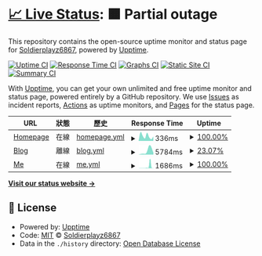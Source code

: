 # [📈 Live Status](https://uptime.soldierplayz.site): <!--live status--> **🟧 Partial outage**

This repository contains the open-source uptime monitor and status page for [Soldierplayz6867](https://uptime.soldierplayz.site), powered by [Upptime](https://github.com/upptime/upptime).

[![Uptime CI](https://github.com/Soldierplayz6867/upptime/workflows/Uptime%20CI/badge.svg)](https://github.com/Soldierplayz6867/upptime/actions?query=workflow%3A%22Uptime+CI%22)
[![Response Time CI](https://github.com/Soldierplayz6867/upptime/workflows/Response%20Time%20CI/badge.svg)](https://github.com/Soldierplayz6867/upptime/actions?query=workflow%3A%22Response+Time+CI%22)
[![Graphs CI](https://github.com/Soldierplayz6867/upptime/workflows/Graphs%20CI/badge.svg)](https://github.com/Soldierplayz6867/upptime/actions?query=workflow%3A%22Graphs+CI%22)
[![Static Site CI](https://github.com/Soldierplayz6867/upptime/workflows/Static%20Site%20CI/badge.svg)](https://github.com/Soldierplayz6867/upptime/actions?query=workflow%3A%22Static+Site+CI%22)
[![Summary CI](https://github.com/Soldierplayz6867/upptime/workflows/Summary%20CI/badge.svg)](https://github.com/Soldierplayz6867/upptime/actions?query=workflow%3A%22Summary+CI%22)

With [Upptime](https://upptime.js.org), you can get your own unlimited and free uptime monitor and status page, powered entirely by a GitHub repository. We use [Issues](https://github.com/Soldierplayz6867/upptime/issues) as incident reports, [Actions](https://github.com/Soldierplayz6867/upptime/actions) as uptime monitors, and [Pages](https://uptime.soldierplayz.site) for the status page.

<!--start: status pages-->
<!-- This summary is generated by Upptime (https://github.com/upptime/upptime) -->
<!-- Do not edit this manually, your changes will be overwritten -->
<!-- prettier-ignore -->
| URL | 狀態 | 歷史 | Response Time | Uptime |
| --- | ------ | ------- | ------------- | ------ |
| <img alt="" src="https://icons.duckduckgo.com/ip3/home.soldierplayz.site.ico" height="13"> [Homepage](https://home.soldierplayz.site) | 在線 | [homepage.yml](https://github.com/Soldierplayz6867/upptime/commits/HEAD/history/homepage.yml) | <details><summary><img alt="Response time graph" src="./graphs/homepage/response-time-week.png" height="20"> 336ms</summary><br><a href="https://uptime.soldierplayz.site/history/homepage"><img alt="Response time 360" src="https://img.shields.io/endpoint?url=https%3A%2F%2Fraw.githubusercontent.com%2FSoldierplayz6867%2Fupptime%2FHEAD%2Fapi%2Fhomepage%2Fresponse-time.json"></a><br><a href="https://uptime.soldierplayz.site/history/homepage"><img alt="24-hour response time 300" src="https://img.shields.io/endpoint?url=https%3A%2F%2Fraw.githubusercontent.com%2FSoldierplayz6867%2Fupptime%2FHEAD%2Fapi%2Fhomepage%2Fresponse-time-day.json"></a><br><a href="https://uptime.soldierplayz.site/history/homepage"><img alt="7-day response time 336" src="https://img.shields.io/endpoint?url=https%3A%2F%2Fraw.githubusercontent.com%2FSoldierplayz6867%2Fupptime%2FHEAD%2Fapi%2Fhomepage%2Fresponse-time-week.json"></a><br><a href="https://uptime.soldierplayz.site/history/homepage"><img alt="30-day response time 347" src="https://img.shields.io/endpoint?url=https%3A%2F%2Fraw.githubusercontent.com%2FSoldierplayz6867%2Fupptime%2FHEAD%2Fapi%2Fhomepage%2Fresponse-time-month.json"></a><br><a href="https://uptime.soldierplayz.site/history/homepage"><img alt="1-year response time 360" src="https://img.shields.io/endpoint?url=https%3A%2F%2Fraw.githubusercontent.com%2FSoldierplayz6867%2Fupptime%2FHEAD%2Fapi%2Fhomepage%2Fresponse-time-year.json"></a></details> | <details><summary><a href="https://uptime.soldierplayz.site/history/homepage">100.00%</a></summary><a href="https://uptime.soldierplayz.site/history/homepage"><img alt="All-time uptime 100.00%" src="https://img.shields.io/endpoint?url=https%3A%2F%2Fraw.githubusercontent.com%2FSoldierplayz6867%2Fupptime%2FHEAD%2Fapi%2Fhomepage%2Fuptime.json"></a><br><a href="https://uptime.soldierplayz.site/history/homepage"><img alt="24-hour uptime 100.00%" src="https://img.shields.io/endpoint?url=https%3A%2F%2Fraw.githubusercontent.com%2FSoldierplayz6867%2Fupptime%2FHEAD%2Fapi%2Fhomepage%2Fuptime-day.json"></a><br><a href="https://uptime.soldierplayz.site/history/homepage"><img alt="7-day uptime 100.00%" src="https://img.shields.io/endpoint?url=https%3A%2F%2Fraw.githubusercontent.com%2FSoldierplayz6867%2Fupptime%2FHEAD%2Fapi%2Fhomepage%2Fuptime-week.json"></a><br><a href="https://uptime.soldierplayz.site/history/homepage"><img alt="30-day uptime 100.00%" src="https://img.shields.io/endpoint?url=https%3A%2F%2Fraw.githubusercontent.com%2FSoldierplayz6867%2Fupptime%2FHEAD%2Fapi%2Fhomepage%2Fuptime-month.json"></a><br><a href="https://uptime.soldierplayz.site/history/homepage"><img alt="1-year uptime 100.00%" src="https://img.shields.io/endpoint?url=https%3A%2F%2Fraw.githubusercontent.com%2FSoldierplayz6867%2Fupptime%2FHEAD%2Fapi%2Fhomepage%2Fuptime-year.json"></a></details>
| <img alt="" src="https://icons.duckduckgo.com/ip3/soldierplayz.site.ico" height="13"> [Blog](https://soldierplayz.site) | 離線 | [blog.yml](https://github.com/Soldierplayz6867/upptime/commits/HEAD/history/blog.yml) | <details><summary><img alt="Response time graph" src="./graphs/blog/response-time-week.png" height="20"> 5784ms</summary><br><a href="https://uptime.soldierplayz.site/history/blog"><img alt="Response time 2589" src="https://img.shields.io/endpoint?url=https%3A%2F%2Fraw.githubusercontent.com%2FSoldierplayz6867%2Fupptime%2FHEAD%2Fapi%2Fblog%2Fresponse-time.json"></a><br><a href="https://uptime.soldierplayz.site/history/blog"><img alt="24-hour response time 7696" src="https://img.shields.io/endpoint?url=https%3A%2F%2Fraw.githubusercontent.com%2FSoldierplayz6867%2Fupptime%2FHEAD%2Fapi%2Fblog%2Fresponse-time-day.json"></a><br><a href="https://uptime.soldierplayz.site/history/blog"><img alt="7-day response time 5784" src="https://img.shields.io/endpoint?url=https%3A%2F%2Fraw.githubusercontent.com%2FSoldierplayz6867%2Fupptime%2FHEAD%2Fapi%2Fblog%2Fresponse-time-week.json"></a><br><a href="https://uptime.soldierplayz.site/history/blog"><img alt="30-day response time 2765" src="https://img.shields.io/endpoint?url=https%3A%2F%2Fraw.githubusercontent.com%2FSoldierplayz6867%2Fupptime%2FHEAD%2Fapi%2Fblog%2Fresponse-time-month.json"></a><br><a href="https://uptime.soldierplayz.site/history/blog"><img alt="1-year response time 2589" src="https://img.shields.io/endpoint?url=https%3A%2F%2Fraw.githubusercontent.com%2FSoldierplayz6867%2Fupptime%2FHEAD%2Fapi%2Fblog%2Fresponse-time-year.json"></a></details> | <details><summary><a href="https://uptime.soldierplayz.site/history/blog">23.07%</a></summary><a href="https://uptime.soldierplayz.site/history/blog"><img alt="All-time uptime 85.09%" src="https://img.shields.io/endpoint?url=https%3A%2F%2Fraw.githubusercontent.com%2FSoldierplayz6867%2Fupptime%2FHEAD%2Fapi%2Fblog%2Fuptime.json"></a><br><a href="https://uptime.soldierplayz.site/history/blog"><img alt="24-hour uptime 83.18%" src="https://img.shields.io/endpoint?url=https%3A%2F%2Fraw.githubusercontent.com%2FSoldierplayz6867%2Fupptime%2FHEAD%2Fapi%2Fblog%2Fuptime-day.json"></a><br><a href="https://uptime.soldierplayz.site/history/blog"><img alt="7-day uptime 23.07%" src="https://img.shields.io/endpoint?url=https%3A%2F%2Fraw.githubusercontent.com%2FSoldierplayz6867%2Fupptime%2FHEAD%2Fapi%2Fblog%2Fuptime-week.json"></a><br><a href="https://uptime.soldierplayz.site/history/blog"><img alt="30-day uptime 60.57%" src="https://img.shields.io/endpoint?url=https%3A%2F%2Fraw.githubusercontent.com%2FSoldierplayz6867%2Fupptime%2FHEAD%2Fapi%2Fblog%2Fuptime-month.json"></a><br><a href="https://uptime.soldierplayz.site/history/blog"><img alt="1-year uptime 85.09%" src="https://img.shields.io/endpoint?url=https%3A%2F%2Fraw.githubusercontent.com%2FSoldierplayz6867%2Fupptime%2FHEAD%2Fapi%2Fblog%2Fuptime-year.json"></a></details>
| <img alt="" src="https://icons.duckduckgo.com/ip3/me.soldierplayz.site.ico" height="13"> [Me](https://me.soldierplayz.site) | 在線 | [me.yml](https://github.com/Soldierplayz6867/upptime/commits/HEAD/history/me.yml) | <details><summary><img alt="Response time graph" src="./graphs/me/response-time-week.png" height="20"> 1686ms</summary><br><a href="https://uptime.soldierplayz.site/history/me"><img alt="Response time 403" src="https://img.shields.io/endpoint?url=https%3A%2F%2Fraw.githubusercontent.com%2FSoldierplayz6867%2Fupptime%2FHEAD%2Fapi%2Fme%2Fresponse-time.json"></a><br><a href="https://uptime.soldierplayz.site/history/me"><img alt="24-hour response time 128" src="https://img.shields.io/endpoint?url=https%3A%2F%2Fraw.githubusercontent.com%2FSoldierplayz6867%2Fupptime%2FHEAD%2Fapi%2Fme%2Fresponse-time-day.json"></a><br><a href="https://uptime.soldierplayz.site/history/me"><img alt="7-day response time 1686" src="https://img.shields.io/endpoint?url=https%3A%2F%2Fraw.githubusercontent.com%2FSoldierplayz6867%2Fupptime%2FHEAD%2Fapi%2Fme%2Fresponse-time-week.json"></a><br><a href="https://uptime.soldierplayz.site/history/me"><img alt="30-day response time 651" src="https://img.shields.io/endpoint?url=https%3A%2F%2Fraw.githubusercontent.com%2FSoldierplayz6867%2Fupptime%2FHEAD%2Fapi%2Fme%2Fresponse-time-month.json"></a><br><a href="https://uptime.soldierplayz.site/history/me"><img alt="1-year response time 403" src="https://img.shields.io/endpoint?url=https%3A%2F%2Fraw.githubusercontent.com%2FSoldierplayz6867%2Fupptime%2FHEAD%2Fapi%2Fme%2Fresponse-time-year.json"></a></details> | <details><summary><a href="https://uptime.soldierplayz.site/history/me">100.00%</a></summary><a href="https://uptime.soldierplayz.site/history/me"><img alt="All-time uptime 100.00%" src="https://img.shields.io/endpoint?url=https%3A%2F%2Fraw.githubusercontent.com%2FSoldierplayz6867%2Fupptime%2FHEAD%2Fapi%2Fme%2Fuptime.json"></a><br><a href="https://uptime.soldierplayz.site/history/me"><img alt="24-hour uptime 100.00%" src="https://img.shields.io/endpoint?url=https%3A%2F%2Fraw.githubusercontent.com%2FSoldierplayz6867%2Fupptime%2FHEAD%2Fapi%2Fme%2Fuptime-day.json"></a><br><a href="https://uptime.soldierplayz.site/history/me"><img alt="7-day uptime 100.00%" src="https://img.shields.io/endpoint?url=https%3A%2F%2Fraw.githubusercontent.com%2FSoldierplayz6867%2Fupptime%2FHEAD%2Fapi%2Fme%2Fuptime-week.json"></a><br><a href="https://uptime.soldierplayz.site/history/me"><img alt="30-day uptime 100.00%" src="https://img.shields.io/endpoint?url=https%3A%2F%2Fraw.githubusercontent.com%2FSoldierplayz6867%2Fupptime%2FHEAD%2Fapi%2Fme%2Fuptime-month.json"></a><br><a href="https://uptime.soldierplayz.site/history/me"><img alt="1-year uptime 100.00%" src="https://img.shields.io/endpoint?url=https%3A%2F%2Fraw.githubusercontent.com%2FSoldierplayz6867%2Fupptime%2FHEAD%2Fapi%2Fme%2Fuptime-year.json"></a></details>

<!--end: status pages-->

[**Visit our status website →**](https://uptime.soldierplayz.site)

## 📄 License

- Powered by: [Upptime](https://github.com/upptime/upptime)
- Code: [MIT](./LICENSE) © [Soldierplayz6867](https://uptime.soldierplayz.site)
- Data in the `./history` directory: [Open Database License](https://opendatacommons.org/licenses/odbl/1-0/)
